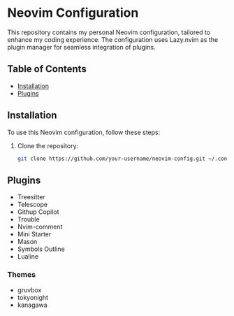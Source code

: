 # Neovim Configuration

This repository contains my personal Neovim configuration, tailored to enhance my coding experience. The configuration uses Lazy.nvim as the plugin manager for seamless integration of plugins.

## Table of Contents

- [Installation](#installation)
- [Plugins](#plugins)

## Installation

To use this Neovim configuration, follow these steps:

1. Clone the repository:
   ```bash
   git clone https://github.com/your-username/neovim-config.git ~/.config/nvim

## Plugins
- Treesitter
- Telescope
- Githup Copilot
- Trouble
- Nvim-comment
- Mini Starter
- Mason
- Symbols Outline
- Lualine

### Themes
- gruvbox
- tokyonight
- kanagawa
